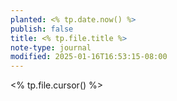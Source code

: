 ```yaml
---
planted: <% tp.date.now() %>
publish: false
title: <% tp.file.title %>
note-type: journal
modified: 2025-01-16T16:53:15-08:00
---
```

<% tp.file.cursor() %>